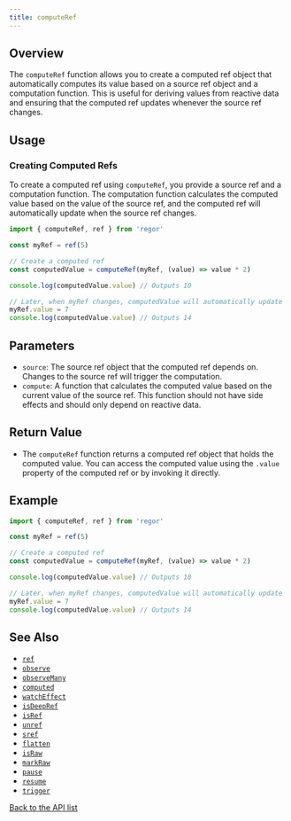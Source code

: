 ```yaml
---
title: computeRef
---
```



## Overview

The `computeRef` function allows you to create a computed ref object that automatically computes its value based on a source ref object and a computation function. This is useful for deriving values from reactive data and ensuring that the computed ref updates whenever the source ref changes.

## Usage

### Creating Computed Refs

To create a computed ref using `computeRef`, you provide a source ref and a computation function. The computation function calculates the computed value based on the value of the source ref, and the computed ref will automatically update when the source ref changes.

```ts
import { computeRef, ref } from 'regor'

const myRef = ref(5)

// Create a computed ref
const computedValue = computeRef(myRef, (value) => value * 2)

console.log(computedValue.value) // Outputs 10

// Later, when myRef changes, computedValue will automatically update
myRef.value = 7
console.log(computedValue.value) // Outputs 14
```

## Parameters

- `source`: The source ref object that the computed ref depends on. Changes to the source ref will trigger the computation.
- `compute`: A function that calculates the computed value based on the current value of the source ref. This function should not have side effects and should only depend on reactive data.

## Return Value

- The `computeRef` function returns a computed ref object that holds the computed value. You can access the computed value using the `.value` property of the computed ref or by invoking it directly.

## Example

```ts
import { computeRef, ref } from 'regor'

const myRef = ref(5)

// Create a computed ref
const computedValue = computeRef(myRef, (value) => value * 2)

console.log(computedValue.value) // Outputs 10

// Later, when myRef changes, computedValue will automatically update
myRef.value = 7
console.log(computedValue.value) // Outputs 14
```

## See Also

- [`ref`](ref.md)
- [`observe`](observe.md)
- [`observeMany`](observeMany.md)
- [`computed`](computed.md)
- [`watchEffect`](watchEffect.md)
- [`isDeepRef`](isDeepRef.md)
- [`isRef`](isRef.md)
- [`unref`](unref.md)
- [`sref`](sref.md)
- [`flatten`](flatten.md)
- [`isRaw`](isRaw.md)
- [`markRaw`](markRaw.md)
- [`pause`](pause.md)
- [`resume`](resume.md)
- [`trigger`](trigger.md)

[Back to the API list](regor-api.md)
